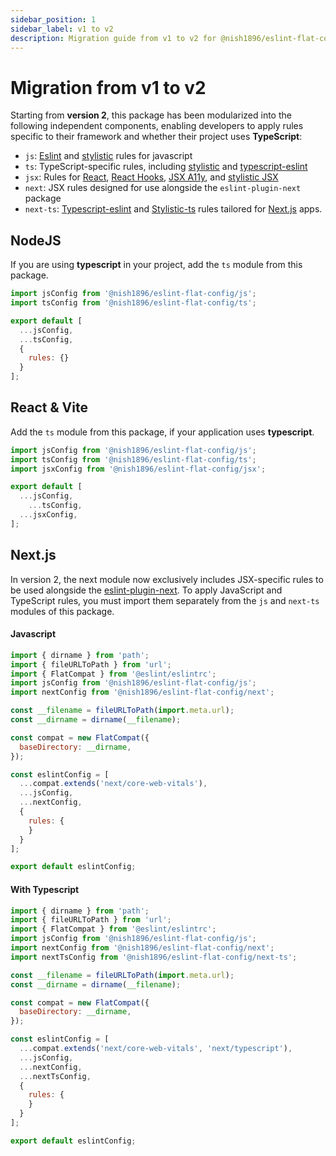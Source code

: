```yaml
---
sidebar_position: 1
sidebar_label: v1 to v2
description: Migration guide from v1 to v2 for @nish1896/eslint-flat-config.
---
```


# Migration from v1 to v2

Starting from **version 2**, this package has been modularized into the following independent components, enabling developers to apply rules specific to their framework and whether their project uses **TypeScript**:

- `js`: [Eslint](https://eslint.org/docs/latest/rules/) and [stylistic](https://eslint.style/packages/js) rules for javascript
- `ts`: TypeScript-specific rules, including [stylistic](https://eslint.style/packages/ts) and [typescript-eslint](https://typescript-eslint.io/rules/)
- `jsx`: Rules for [React](https://github.com/jsx-eslint/eslint-plugin-react/tree/master/docs/rules), [React Hooks](https://www.npmjs.com/package/eslint-plugin-react-hooks), [JSX A11y](https://github.com/jsx-eslint/eslint-plugin-jsx-a11y/tree/main?tab=readme-ov-file#supported-rules), and [stylistic JSX](https://eslint.style/packages/jsx)
- `next`:  JSX rules designed for use alongside the `eslint-plugin-next` package 
- `next-ts`: [Typescript-eslint](https://typescript-eslint.io/rules/) and [Stylistic-ts](https://eslint.style/packages/ts) rules tailored for [Next.js](https://nextjs.org/) apps.


## NodeJS

If you are using **typescript** in your project, add the `ts` module from this package.

```js
import jsConfig from '@nish1896/eslint-flat-config/js';
import tsConfig from '@nish1896/eslint-flat-config/ts';

export default [
  ...jsConfig,
  ...tsConfig,
  {
    rules: {}
  }
];
```

## React & Vite

Add the `ts` module from this package, if your application uses **typescript**.

```js
import jsConfig from '@nish1896/eslint-flat-config/js';
import tsConfig from '@nish1896/eslint-flat-config/ts';
import jsxConfig from '@nish1896/eslint-flat-config/jsx';

export default [
  ...jsConfig,
	...tsConfig,
  ...jsxConfig,
];
```

## Next.js

In version 2, the next module now exclusively includes JSX-specific rules to be used alongside the [eslint-plugin-next](https://www.npmjs.com/package/eslint-plugin-next). To apply JavaScript and TypeScript rules, you must import them separately from the `js` and `next-ts` modules of this package.

<h4>Javascript</h4>

```js
import { dirname } from 'path';
import { fileURLToPath } from 'url';
import { FlatCompat } from '@eslint/eslintrc';
import jsConfig from '@nish1896/eslint-flat-config/js';
import nextConfig from '@nish1896/eslint-flat-config/next';

const __filename = fileURLToPath(import.meta.url);
const __dirname = dirname(__filename);

const compat = new FlatCompat({
  baseDirectory: __dirname,
});

const eslintConfig = [
  ...compat.extends('next/core-web-vitals'),
  ...jsConfig,
  ...nextConfig,
  {
    rules: {
    }
  }
];

export default eslintConfig;
```

<h4>With Typescript</h4>

```js
import { dirname } from 'path';
import { fileURLToPath } from 'url';
import { FlatCompat } from '@eslint/eslintrc';
import jsConfig from '@nish1896/eslint-flat-config/js';
import nextConfig from '@nish1896/eslint-flat-config/next';
import nextTsConfig from '@nish1896/eslint-flat-config/next-ts';

const __filename = fileURLToPath(import.meta.url);
const __dirname = dirname(__filename);

const compat = new FlatCompat({
  baseDirectory: __dirname,
});

const eslintConfig = [
  ...compat.extends('next/core-web-vitals', 'next/typescript'),
  ...jsConfig,
  ...nextConfig,
  ...nextTsConfig,
  {
    rules: {
    }
  }
];

export default eslintConfig;
```
